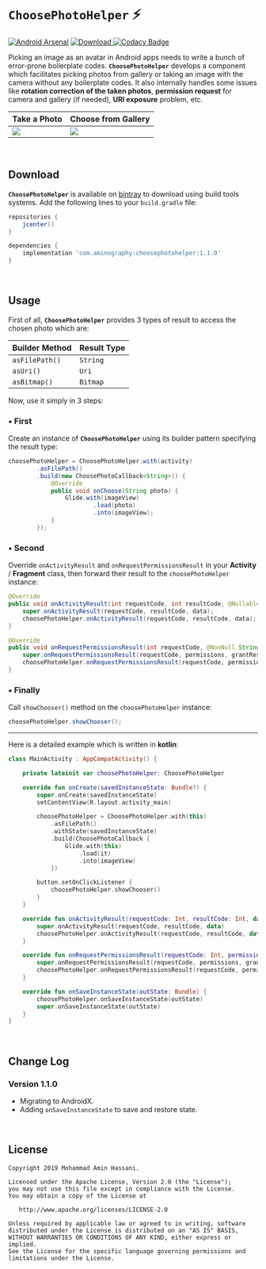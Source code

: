 # `ChoosePhotoHelper` :zap:
[![Android Arsenal](https://img.shields.io/badge/Android%20Arsenal-ChoosePhotoHelper-brightgreen.svg?style=flat)](https://android-arsenal.com/details/1/7777)
[![Download](https://api.bintray.com/packages/aminography/maven/ChoosePhotoHelper/images/download.svg) ](https://bintray.com/aminography/maven/ChoosePhotoHelper/_latestVersion)
[![Codacy Badge](https://api.codacy.com/project/badge/Grade/e6f9a19772c24493b0fc365a86f88b18)](https://www.codacy.com/manual/aminography/ChoosePhotoHelper?utm_source=github.com&amp;utm_medium=referral&amp;utm_content=aminography/ChoosePhotoHelper&amp;utm_campaign=Badge_Grade)

Picking an image as an avatar in Android apps needs to write a bunch of error-prone boilerplate codes. **`ChoosePhotoHelper`** develops a component which facilitates picking photos from gallery or taking an image with the camera without any boilerplate codes.
It also internally handles some issues like **rotation correction of the taken photos**, **permission request** for camera and gallery (if needed), **URI exposure** problem, etc.

| Take a Photo | Choose from Gallery |
| --- | --- |
| ![](https://media.giphy.com/media/KdBwb36QCTsgKbUftB/giphy.gif) | ![](https://media.giphy.com/media/H88UXvL0jqL4HS2vuJ/giphy.gif) |

<br/>

Download
--------
**`ChoosePhotoHelper`** is available on [bintray](https://bintray.com/aminography/maven/ChoosePhotoHelper) to download using build tools systems. Add the following lines to your `build.gradle` file:

```gradle
repositories {
    jcenter()
}

dependencies {
    implementation 'com.aminography:choosephotohelper:1.1.0'
}
```

<br/>

Usage
-----
First of all, **`ChoosePhotoHelper`** provides 3 types of result to access the chosen photo which are:

| Builder Method | Result Type |
| --- | --- |
| `asFilePath()` | `String` |
| `asUri()` | `Uri` |
| `asBitmap()` | `Bitmap` |

Now, use it simply in 3 steps:

### • First
Create an instance of **`ChoosePhotoHelper`** using its builder pattern specifying the result type:

```java
choosePhotoHelper = ChoosePhotoHelper.with(activity)
        .asFilePath()
        .build(new ChoosePhotoCallback<String>() {
            @Override
            public void onChoose(String photo) {
                Glide.with(imageView)
                        .load(photo)
                        .into(imageView);
            }
        });
```

### • Second
Override `onActivityResult` and `onRequestPermissionsResult` in your **Activity** / **Fragment** class, then forward their result to the `choosePhotoHelper` instance:

```java
@Override
public void onActivityResult(int requestCode, int resultCode, @Nullable Intent data) {
    super.onActivityResult(requestCode, resultCode, data);
    choosePhotoHelper.onActivityResult(requestCode, resultCode, data);
}

@Override
public void onRequestPermissionsResult(int requestCode, @NonNull String[] permissions, @NonNull int[] grantResults) {
    super.onRequestPermissionsResult(requestCode, permissions, grantResults);
    choosePhotoHelper.onRequestPermissionsResult(requestCode, permissions, grantResults);
}
```

### • Finally
Call `showChooser()` method on the `choosePhotoHelper` instance:

```java
choosePhotoHelper.showChooser();
```

<hr/>

Here is a detailed example which is written in **kotlin**:

```kotlin
class MainActivity : AppCompatActivity() {

    private lateinit var choosePhotoHelper: ChoosePhotoHelper

    override fun onCreate(savedInstanceState: Bundle?) {
        super.onCreate(savedInstanceState)
        setContentView(R.layout.activity_main)

        choosePhotoHelper = ChoosePhotoHelper.with(this)
            .asFilePath()
            .withState(savedInstanceState)
            .build(ChoosePhotoCallback {
                Glide.with(this)
                    .load(it)
                    .into(imageView)
            })

        button.setOnClickListener {
            choosePhotoHelper.showChooser()
        }
    }

    override fun onActivityResult(requestCode: Int, resultCode: Int, data: Intent?) {
        super.onActivityResult(requestCode, resultCode, data)
        choosePhotoHelper.onActivityResult(requestCode, resultCode, data)
    }

    override fun onRequestPermissionsResult(requestCode: Int, permissions: Array<String>, grantResults: IntArray) {
        super.onRequestPermissionsResult(requestCode, permissions, grantResults)
        choosePhotoHelper.onRequestPermissionsResult(requestCode, permissions, grantResults)
    }

    override fun onSaveInstanceState(outState: Bundle) {
        choosePhotoHelper.onSaveInstanceState(outState)
        super.onSaveInstanceState(outState)
    }
}
```

<br/>

Change Log
----------
### Version 1.1.0
- Migrating to AndroidX.
- Adding `onSaveInstanceState` to save and restore state.

<br/>

License
--------
```
Copyright 2019 Mohammad Amin Hassani.

Licensed under the Apache License, Version 2.0 (the "License");
you may not use this file except in compliance with the License.
You may obtain a copy of the License at

   http://www.apache.org/licenses/LICENSE-2.0

Unless required by applicable law or agreed to in writing, software
distributed under the License is distributed on an "AS IS" BASIS,
WITHOUT WARRANTIES OR CONDITIONS OF ANY KIND, either express or implied.
See the License for the specific language governing permissions and
limitations under the License.
```

